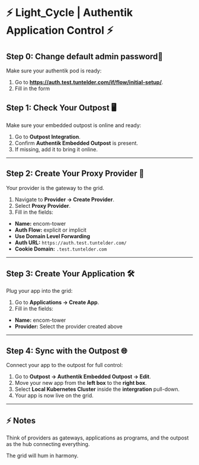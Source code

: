 # ⚡ Light_Cycle | Authentik Application Control ⚡

## Step 0: Change default admin password👤

Make sure your authentik pod is ready:  

1. Go to **https://auth.test.tuntelder.com/if/flow/initial-setup/**.  
2. Fill in the form

## Step 1: Check Your Outpost 🖥️

Make sure your embedded outpost is online and ready:  

1. Go to **Outpost Integration**.  
2. Confirm **Authentik Embedded Outpost** is present.  
3. If missing, add it to bring it online.  

---

## Step 2: Create Your Proxy Provider 🔗

Your provider is the gateway to the grid.  

1. Navigate to **Provider → Create Provider**.  
2. Select **Proxy Provider**.  
3. Fill in the fields:

- **Name:** encom-tower  
- **Auth Flow:** explicit or implicit
- **Use Domain Level Forwarding**  
- **Auth URL:** `https://auth.test.tuntelder.com/`  
- **Cookie Domain:** `.test.tuntelder.com`  

---

## Step 3: Create Your Application 🛠️

Plug your app into the grid:  

1. Go to **Applications → Create App**.  
2. Fill in the fields:

- **Name:** encom-tower    
- **Provider:** Select the provider created above  

---

## Step 4: Sync with the Outpost 🌐

Connect your app to the outpost for full control:  

1. Go to **Outpost → Authentik Embedded Outpost → Edit**.  
2. Move your new app from the **left box** to the **right box**.  
3. Select **Local Kubernetes Cluster** inside the **intergration** pull-down.
4. Your app is now live on the grid.  

---

## ⚡ Notes

Think of providers as gateways, applications as programs, and the outpost as the hub connecting everything. 

The grid will hum in harmony.
